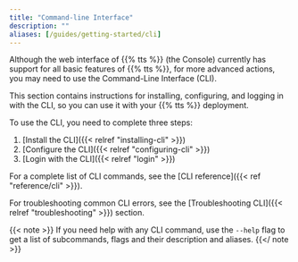 ```yaml
---
title: "Command-line Interface"
description: ""
aliases: [/guides/getting-started/cli]
---
```


Although the web interface of {{% tts %}} (the Console) currently has support for all basic features of {{% tts %}}, for more advanced actions, you may need to use the Command-Line Interface (CLI). 

This section contains instructions for installing, configuring, and logging in with the CLI, so you can use it with your {{% tts %}} deployment.

<!--more-->

To use the CLI, you need to complete three steps:

1. [Install the CLI]({{< relref "installing-cli" >}})
2. [Configure the CLI]({{< relref "configuring-cli" >}})
3. [Login with the CLI]({{< relref "login" >}})

For a complete list of CLI commands, see the [CLI reference]({{< ref "reference/cli" >}}).

For troubleshooting common CLI errors, see the [Troubleshooting CLI]({{< relref "troubleshooting" >}}) section.

{{< note >}} If you need help with any CLI command, use the `--help` flag to get a list of subcommands, flags and their description and aliases. {{</ note >}}

